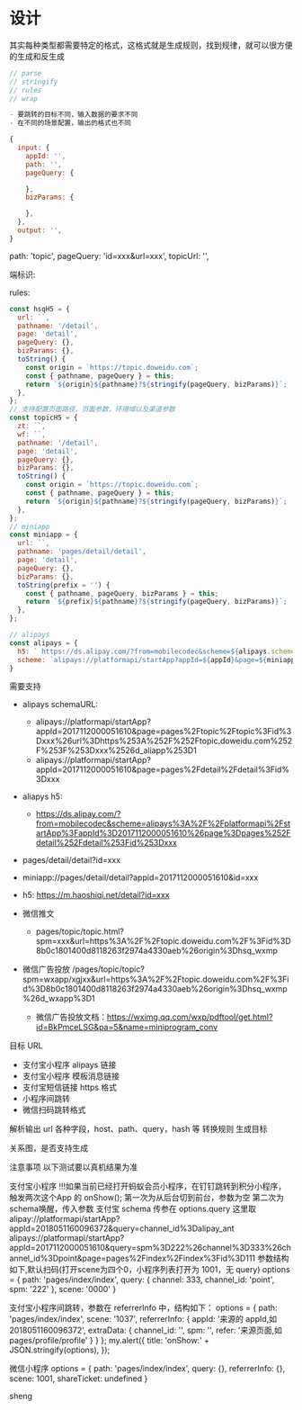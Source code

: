 # 设计

其实每种类型都需要特定的格式，这格式就是生成规则，找到规律，就可以很方便的生成和反生成

```js
// parse
// stringify
// rules
// wrap

- 要跳转的目标不同，输入数据的要求不同
- 在不同的场景配置，输出的格式也不同

{
  input: {
    appId: '',
    path: '',
    pageQuery: {

    },
    bizParams: {

    },
  },
  output: '',
}
```

path: 'topic',
pageQuery: 'id=xxx&url=xxx',
topicUrl: '',

端标识:

rules:

```js
const hsqH5 = {
  url: ``,
  pathname: '/detail',
  page: 'detail',
  pageQuery: {},
  bizParams: {},
  toString() {
    const origin = `https://topic.doweidu.com`;
    const { pathname, pageQuery } = this;
    return `${origin}${pathname}?${stringify(pageQuery, bizParams)}`;
  },
};
// 支持配置页面路径，页面参数，环境域以及渠道参数
const topicH5 = {
  zt: ``,
  wf: ``,
  pathname: '/detail',
  page: 'detail',
  pageQuery: {},
  bizParams: {},
  toString() {
    const origin = `https://topic.doweidu.com`;
    const { pathname, pageQuery } = this;
    return `${origin}${pathname}?${stringify(pageQuery, bizParams)}`;
  },
};
// miniapp
const miniapp = {
  url: ``,
  pathname: 'pages/detail/detail',
  page: 'detail',
  pageQuery: {},
  bizParams: {},
  toString(prefix = '') {
    const { pathname, pageQuery, bizParams } = this;
    return `${prefix}${pathname}?${stringify(pageQuery, bizParams)}`;
  },
};

// alipays
const alipays = {
  h5: ` https://ds.alipay.com/?from=mobilecodec&scheme=${alipays.scheme}`,
  scheme: `alipays://platformapi/startApp?appId=${appId}&page=${miniapp.toString()}`,
}

```

需要支持

- alipays schemaURL:
  - alipays://platformapi/startApp?appId=2017112000051610&page=pages%2Ftopic%2Ftopic%3Fid%3Dxxx%26url%3Dhttps%253A%252F%252Ftopic.doweidu.com%252F%253F%253Dxxx%2526d_aliapp%253D1
  - alipays://platformapi/startApp?appId=2017112000051610&page=pages%2Fdetail%2Fdetail%3Fid%3Dxxx
- aliapys h5:
  - https://ds.alipay.com/?from=mobilecodec&scheme=alipays%3A%2F%2Fplatformapi%2FstartApp%3FappId%3D2017112000051610%26page%3Dpages%252Fdetail%252Fdetail%253Fid%253Dxxx
- pages/detail/detail?id=xxx
- miniapp://pages/detail/detail?appid=2017112000051610&id=xxx
- h5: https://m.haoshiqi.net/detail?id=xxx

- 微信推文
  - pages/topic/topic.html?spm=xxx&url=https%3A%2F%2Ftopic.doweidu.com%2F%3Fid%3D8b0c1801400d8118263f2974a4330aeb%26origin%3Dhsq_wxmp
- 微信广告投放 /pages/topic/topic?spm=wxapp/xgjxx&url=https%3A%2F%2Ftopic.doweidu.com%2F%3Fid%3D8b0c1801400d8118263f2974a4330aeb%26origin%3Dhsq_wxmp%26d_wxapp%3D1
  - 微信广告投放文档：https://wximg.qq.com/wxp/pdftool/get.html?id=BkPmceLSG&pa=5&name=miniprogram_conv

目标 URL

- 支付宝小程序 alipays 链接
- 支付宝小程序 模板消息链接
- 支付宝短信链接 https 格式
- 小程序间跳转
- 微信扫码跳转格式

解析输出 url 各种字段，host、path、query，hash 等
转换规则
生成目标

关系图，是否支持生成

注意事项
以下测试要以真机结果为准

支付宝小程序
!!!如果当前已经打开蚂蚁会员小程序，在钉钉跳转到积分小程序，触发两次这个App 的 onShow();
第一次为从后台切到前台，参数为空
第二次为schema唤醒，传入参数
支付宝 schema 传参在 options.query 这里取
alipay://platformapi/startApp?appId=2018051160096372&query=channel_id%3Dalipay_ant
alipays://platformapi/startApp?appId=2017112000051610&query=spm%3D222%26channel%3D333%26channel_id%3Dpoint&page=pages%2Findex%2Findex%3Fid%3D111
参数结构如下,默认扫码(打开scene为四个0，小程序列表打开为 1001，无 query)
options = { path: 'pages/index/index', query: { channel: 333, channel_id: 'point', spm: '222' }, scene: '0000' }

支付宝小程序间跳转，参数在 referrerInfo 中，结构如下：
options = { path: 'pages/index/index', scene: '1037', referrerInfo: { appId: '来源的 appId,如2018051160096372', extraData: { channel_id: '', spm: '', refer: '来源页面,如pages/profile/profile' } } };
my.alert({
  title: 'onShow:' + JSON.stringify(options),
});

微信小程序
options = { path: 'pages/index/index', query: {}, referrerInfo: {}, scene: 1001, shareTicket: undefined }



sheng
